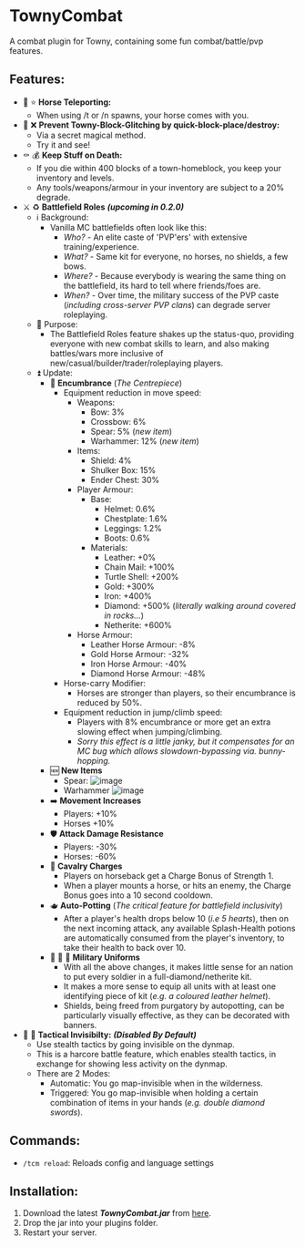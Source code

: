 # TownyCombat
A combat plugin for Towny, containing some fun combat/battle/pvp features.

## Features:
- :horse: :star: **Horse Teleporting:**
  - When using /t or /n spawns, your horse comes with you.
- :snake: :x: **Prevent Towny-Block-Glitching by quick-block-place/destroy:**
  - Via a secret magical method.
  - Try it and see!
- :coffin: :moneybag: **Keep Stuff on Death:**
  - If you die within 400 blocks of a town-homeblock, you keep your inventory and levels.
  - Any tools/weapons/armour in your inventory are subject to a 20% degrade.
- :crossed_swords: :recycle: **Battlefield Roles** ***(upcoming in 0.2.0)***
  - :information_source: Background: 
    - Vanilla MC battlefields often look like this:
      - *Who?* - An elite caste of 'PVP'ers' with extensive training/experience.
      - *What?* - Same kit for everyone, no horses, no shields, a few bows. 
      - *Where?* - Because everybody is wearing the same thing on the battlefield, its hard to tell where friends/foes are.
      - *When?* - Over time, the military success of the PVP caste (*including cross-server PVP clans*) can degrade server roleplaying.
  - :dolphin: Purpose:
    - The Battlefield Roles feature shakes up the status-quo, providing everyone with new combat skills to learn, and also making battles/wars more inclusive of new/casual/builder/trader/roleplaying  players.
  - :arrow_double_up: Update:
    - :left_luggage: **Encumbrance** (*The Centrepiece*)
      - Equipment reduction in move speed:
        - Weapons:
          - Bow: 3%
          - Crossbow: 6%
          - Spear: 5% (*new item*)
          - Warhammer: 12% (*new item*)
        - Items:
          - Shield: 4%
          - Shulker Box: 15%
          - Ender Chest: 30%
        - Player Armour:
          - Base:
            - Helmet: 0.6%
            - Chestplate: 1.6%
            - Leggings: 1.2%
            - Boots: 0.6%
          - Materials:
            - Leather: +0%
            - Chain Mail: +100%
            - Turtle Shell: +200%
            - Gold: +300%
            - Iron: +400%
            - Diamond: +500% (*literally walking around covered in rocks...*)
            - Netherite: +600%
        - Horse Armour:
          - Leather Horse Armour: -8%
          - Gold Horse Armour: -32%
          - Iron Horse Armour: -40%
          - Diamond Horse Armour: -48%      
      - Horse-carry Modifier:
        - Horses are stronger than players, so their encumbrance is reduced by 50%.
      - Equipment reduction in jump/climb speed:
        - Players with 8% encumbrance or more get an extra slowing effect when jumping/climbing.
        - *Sorry this effect is a little janky, but it compensates for an MC bug which allows slowdown-bypassing via. bunny-hopping.*
    - :new: **New Items**
      - Spear:
        ![image](https://user-images.githubusercontent.com/50219223/162958194-a7ecd2ae-c880-49be-afb9-6838d21e2a4d.png)
      - Warhammer
        ![image](https://user-images.githubusercontent.com/50219223/162962278-0a172a1c-3f6f-4299-89bc-b92700c2b288.png)
    - :arrow_right: **Movement Increases**
      - Players: +10%
      - Horses +10%
    - :shield: **Attack Damage Resistance**
      - Players: -30%
      - Horses: -60%
    - :horse_racing: **Cavalry Charges**  
      - Players on horseback get a Charge Bonus of Strength 1.
      - When a player mounts a horse, or hits an enemy, the Charge Bonus goes into a 10 second cooldown.
    - :teapot: **Auto-Potting** (*The critical feature for battlefield inclusivity*)
      - After a player's health drops below 10 (*i.e 5 hearts*), then on the next incoming attack, any available Splash-Health potions are automatically consumed from the player's inventory, to take their health to back over 10.
    - :guard: :guard: :guard: **Military Uniforms**
      - With all the above changes, it makes little sense for an nation to put every soldier in a full-diamond/netherite kit.
      - It makes a more sense to equip all units with at least one identifying piece of kit (*e.g. a coloured leather helmet*).
      - Shields, being freed from purgatory by autopotting, can be particularly visually effective, as they can be decorated with banners. 
- :bust_in_silhouette: :footprints: **Tactical Invisibilty:** ***(Disabled By Default)***
  - Use stealth tactics by going invisible on the dynmap.
  - This is a harcore battle feature, which enables stealth tactics, in exchange for showing less activity on the dynmap.
  - There are 2 Modes:
    - Automatic: You go map-invisible when in the wilderness.
    - Triggered: You go map-invisible when holding a certain combination of items in your hands (*e.g. double diamond swords*).  
 
## Commands:
- ```/tcm reload```: Reloads config and language settings

## Installation:
1. Download the latest ***TownyCombat.jar*** from [here](https://github.com/TownyAdvanced/TownyCombat/releases).
2. Drop the jar into your plugins folder.
3. Restart your server.
